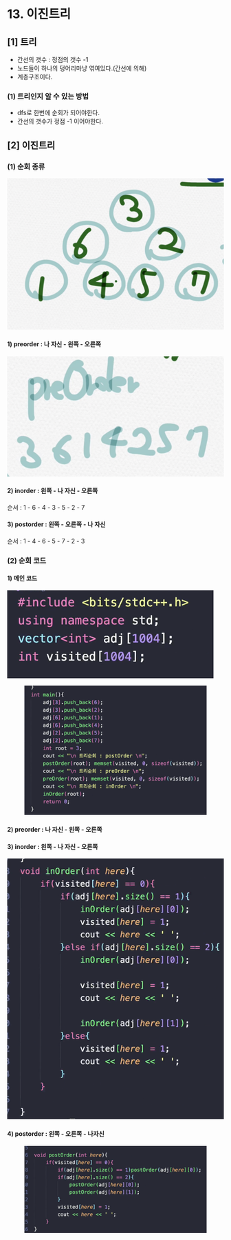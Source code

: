 # 13. 이진트리

## \[1] 트리

* 간선의 갯수 : 정점의 갯수 -1
* 노드들이 하나의 덩어리마냥 엮여있다.(간선에 의해)
* 계층구조이다.

### (1) 트리인지 알 수 있는 방법

* dfs로 한번에 순회가 되어야한다.
* 간선의 갯수가 정점 -1 이어야한다.

## \[2] 이진트리

### (1) 순회 종류

![](<../.gitbook/assets/image (3) (1) (1).png>)

#### 1) preorder : 나 자신 - 왼쪽 - 오른쪽

![](<../.gitbook/assets/image (7).png>)

#### 2) inorder : 왼쪽 - 나 자신 - 오른쪽&#x20;

순서 : 1 - 6 - 4 - 3 - 5 - 2 - 7

#### 3) postorder : 왼쪽 - 오른쪽 - 나 자신

순서 : 1 - 4 - 6 - 5 - 7 - 2 - 3

### (2) 순회 코드

#### 1) 메인 코드

![](<../.gitbook/assets/image (6) (1).png>)

<figure><img src="../.gitbook/assets/image (4) (1).png" alt=""><figcaption></figcaption></figure>

#### 2) preorder : 나 자신 - 왼쪽 - 오른쪽

#### 3) inorder : 왼쪽 - 나 자신 - 오른쪽

![](<../.gitbook/assets/image (5) (1).png>)

#### 4) postorder :  왼쪽 - 오른쪽 - 나자신

<figure><img src="../.gitbook/assets/image (2) (1).png" alt=""><figcaption></figcaption></figure>
